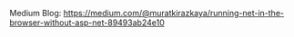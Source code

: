 Medium Blog: https://medium.com/@muratkirazkaya/running-net-in-the-browser-without-asp-net-89493ab24e10
